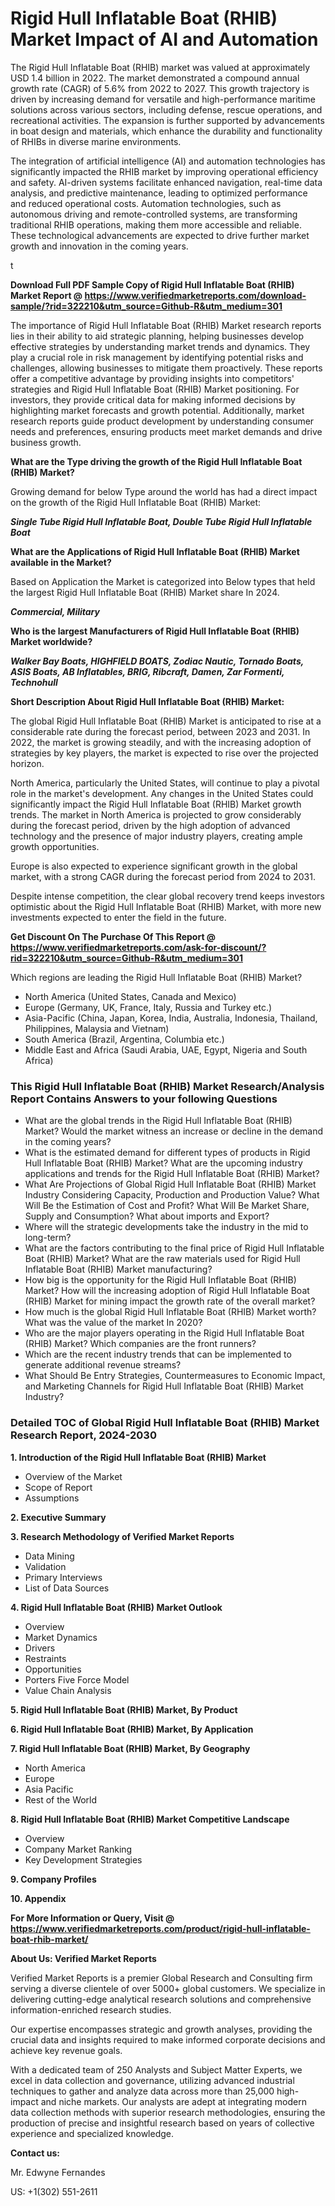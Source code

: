 <meta name="title" content="Global Rigid Hull Inflatable Boat (RHIB) Market Impact of AI and Automation"><meta name="description" content="The Rigid Hull Inflatable Boat (RHIB) market was valued at approximately USD 1.4 billion in 2022. The market demonstrated a compound annual growth rate (CAGR) of 5.6% "><meta name="title" content="Rigid Hull Inflatable Boat (RHIB) Market Size, Share, Scope, Trends, Growth, Opportunities, Analysis, Forecast"><h1>Rigid Hull Inflatable Boat (RHIB) Market Impact of AI and Automation</h1><p>The Rigid Hull Inflatable Boat (RHIB) market was valued at approximately USD 1.4 billion in 2022. The market demonstrated a compound annual growth rate (CAGR) of 5.6% from 2022 to 2027. This growth trajectory is driven by increasing demand for versatile and high-performance maritime solutions across various sectors, including defense, rescue operations, and recreational activities. The expansion is further supported by advancements in boat design and materials, which enhance the durability and functionality of RHIBs in diverse marine environments.</p><p>The integration of artificial intelligence (AI) and automation technologies has significantly impacted the RHIB market by improving operational efficiency and safety. AI-driven systems facilitate enhanced navigation, real-time data analysis, and predictive maintenance, leading to optimized performance and reduced operational costs. Automation technologies, such as autonomous driving and remote-controlled systems, are transforming traditional RHIB operations, making them more accessible and reliable. These technological advancements are expected to drive further market growth and innovation in the coming years.</p>t</p><p id="" class=""><strong>Download Full PDF Sample Copy of Rigid Hull Inflatable Boat (RHIB) Market Report @ <a href="https://www.verifiedmarketreports.com/download-sample/?rid=322210&utm_source=Github-R&utm_medium=301" target="_blank">https://www.verifiedmarketreports.com/download-sample/?rid=322210&utm_source=Github-R&utm_medium=301</a></strong></p><p>The importance of&nbsp;Rigid Hull Inflatable Boat (RHIB) Market research reports lies in their ability to aid strategic planning, helping businesses develop effective strategies by understanding market trends and dynamics. They play a crucial role in risk management by identifying potential risks and challenges, allowing businesses to mitigate them proactively. These reports offer a competitive advantage by providing insights into competitors' strategies and Rigid Hull Inflatable Boat (RHIB) Market positioning. For investors, they provide critical data for making informed decisions by highlighting market forecasts and growth potential. Additionally, market research reports guide product development by understanding consumer needs and preferences, ensuring products meet market demands and drive business growth.</p><p><strong>What are the&nbsp;Type driving the growth of the Rigid Hull Inflatable Boat (RHIB) Market?</strong></p><p id="" class="">Growing demand for below Type around the world has had a direct impact on the growth of the Rigid Hull Inflatable Boat (RHIB) Market:</p><em><strong>Single Tube Rigid Hull Inflatable Boat, Double Tube Rigid Hull Inflatable Boat</strong></em></p><strong>What are the&nbsp;Applications&nbsp;of Rigid Hull Inflatable Boat (RHIB) Market available in the Market?</strong></p><p id="" class="">Based on Application the Market is categorized into Below types that held the largest Rigid Hull Inflatable Boat (RHIB) Market share In 2024.</p><em><strong>Commercial, Military</strong></em></p><strong>Who is the largest Manufacturers of Rigid Hull Inflatable Boat (RHIB) Market worldwide?</strong></p><p><em><strong>Walker Bay Boats, HIGHFIELD BOATS, Zodiac Nautic, Tornado Boats, ASIS Boats, AB Inflatables, BRIG, Ribcraft, Damen, Zar Formenti, Technohull</strong></em></p><p id="" class=""><strong>Short Description About Rigid Hull Inflatable Boat (RHIB) Market:</strong></p><p>The global Rigid Hull Inflatable Boat (RHIB) Market is anticipated to rise at a considerable rate during the forecast period, between 2023 and 2031. In 2022, the market is growing steadily, and with the increasing adoption of strategies by key players, the market is expected to rise over the projected horizon.</p><p>North America, particularly the United States, will continue to play a pivotal role in the market's development. Any changes in the United States could significantly impact the Rigid Hull Inflatable Boat (RHIB) Market growth trends. The market in North America is projected to grow considerably during the forecast period, driven by the high adoption of advanced technology and the presence of major industry players, creating ample growth opportunities.</p><p>Europe is also expected to experience significant growth in the global market, with a strong CAGR during the forecast period from 2024 to 2031.</p><p>Despite intense competition, the clear global recovery trend keeps investors optimistic about the Rigid Hull Inflatable Boat (RHIB) Market, with more new investments expected to enter the field in the future.</p><p id="" class=""><strong>Get Discount On The Purchase Of This Report @ <a href="https://www.verifiedmarketreports.com/ask-for-discount/?rid=322210&utm_source=Github-R&utm_medium=301" target="_blank">https://www.verifiedmarketreports.com/ask-for-discount/?rid=322210&utm_source=Github-R&utm_medium=301</a></strong></p>Which regions are leading the Rigid Hull Inflatable Boat (RHIB) Market?</p><ul><li>North America (United States, Canada and Mexico)</li><li>Europe (Germany, UK, France, Italy, Russia and Turkey etc.)</li><li>Asia-Pacific (China, Japan, Korea, India, Australia, Indonesia, Thailand, Philippines, Malaysia and Vietnam)</li><li>South America (Brazil, Argentina, Columbia etc.)</li><li>Middle East and Africa (Saudi Arabia, UAE, Egypt, Nigeria and South Africa)</li></ul><h3 id="" class="">This Rigid Hull Inflatable Boat (RHIB) Market Research/Analysis Report Contains Answers to your following Questions</h3><ul><li>What are the global trends in the Rigid Hull Inflatable Boat (RHIB) Market? Would the market witness an increase or decline in the demand in the coming years?</li><li>What is the estimated demand for different types of products in Rigid Hull Inflatable Boat (RHIB) Market? What are the upcoming industry applications and trends for the Rigid Hull Inflatable Boat (RHIB) Market?</li><li>What Are Projections of Global Rigid Hull Inflatable Boat (RHIB) Market Industry Considering Capacity, Production and Production Value? What Will Be the Estimation of Cost and Profit? What Will Be Market Share, Supply and Consumption? What about imports and Export?</li><li>Where will the strategic developments take the industry in the mid to long-term?</li><li>What are the factors contributing to the final price of Rigid Hull Inflatable Boat (RHIB) Market? What are the raw materials used for Rigid Hull Inflatable Boat (RHIB) Market manufacturing?</li><li>How big is the opportunity for the Rigid Hull Inflatable Boat (RHIB) Market? How will the increasing adoption of Rigid Hull Inflatable Boat (RHIB) Market for mining impact the growth rate of the overall market?</li><li>How much is the global Rigid Hull Inflatable Boat (RHIB) Market worth? What was the value of the market In 2020?</li><li>Who are the major players operating in the Rigid Hull Inflatable Boat (RHIB) Market? Which companies are the front runners?</li><li>Which are the recent industry trends that can be implemented to generate additional revenue streams?</li><li>What Should Be Entry Strategies, Countermeasures to Economic Impact, and Marketing Channels for Rigid Hull Inflatable Boat (RHIB) Market Industry?</li></ul><h3 id="" class="">Detailed TOC of Global Rigid Hull Inflatable Boat (RHIB) Market Research Report, 2024-2030</h3><p id="" class=""><strong>1. Introduction of the Rigid Hull Inflatable Boat (RHIB) Market</strong></p><ul><li>Overview of the Market</li><li>Scope of Report</li><li>Assumptions</li></ul><p id="" class=""><strong>2. Executive Summary</strong></p><p id="" class=""><strong>3. Research Methodology of Verified Market Reports</strong></p><ul><li>Data Mining</li><li>Validation</li><li>Primary Interviews</li><li>List of Data Sources</li></ul><p id="" class=""><strong>4. Rigid Hull Inflatable Boat (RHIB) Market Outlook</strong></p><ul><li>Overview</li><li>Market Dynamics</li><li>Drivers</li><li>Restraints</li><li>Opportunities</li><li>Porters Five Force Model</li><li>Value Chain Analysis</li></ul><p id="" class=""><strong>5. Rigid Hull Inflatable Boat (RHIB) Market, By Product</strong></p><p id="" class=""><strong>6. Rigid Hull Inflatable Boat (RHIB) Market, By Application</strong></p><p id="" class=""><strong>7. Rigid Hull Inflatable Boat (RHIB) Market, By Geography</strong></p><ul><li>North America</li><li>Europe</li><li>Asia Pacific</li><li>Rest of the World</li></ul><p id="" class=""><strong>8. Rigid Hull Inflatable Boat (RHIB) Market Competitive Landscape</strong></p><ul><li>Overview</li><li>Company Market Ranking</li><li>Key Development Strategies</li></ul><p id="" class=""><strong>9. Company Profiles</strong></p><p id="" class=""><strong>10. Appendix</strong></p><p id="" class=""><strong>For More Information or Query, Visit @ <a href="https://www.verifiedmarketreports.com/product/rigid-hull-inflatable-boat-rhib-market/" target="_blank">https://www.verifiedmarketreports.com/product/rigid-hull-inflatable-boat-rhib-market/</a></strong></p><p id="" class=""><strong>About Us: Verified Market Reports</strong></p><p id="" class="">Verified Market Reports is a premier Global Research and Consulting firm serving a diverse clientele of over 5000+ global customers. We specialize in delivering cutting-edge analytical research solutions and comprehensive information-enriched research studies.</p><p id="" class="">Our expertise encompasses strategic and growth analyses, providing the crucial data and insights required to make informed corporate decisions and achieve key revenue goals.</p><p id="" class="">With a dedicated team of 250 Analysts and Subject Matter Experts, we excel in data collection and governance, utilizing advanced industrial techniques to gather and analyze data across more than 25,000 high-impact and niche markets. Our analysts are adept at integrating modern data collection methods with superior research methodologies, ensuring the production of precise and insightful research based on years of collective experience and specialized knowledge.</p><p id="" class=""><strong>Contact us:</strong></p><p id="" class="">Mr. Edwyne Fernandes</p><p id="" class="">US: +1(302) 551-2611</p>